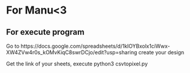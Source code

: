 <h1>For Manu<3</h1>
<h2>For execute program</h2>
<p>Go to https://docs.google.com/spreadsheets/d/1kIOYBxolx1ciWwx-XW4ZVw4r0s_kOMvKiqC8swrDCjo/edit?usp=sharing create your design</p>
<p>Get the link of your sheets, execute python3 csvtopixel.py <URL_OF_SHEETS> <NUMBER_OF_ROWS></p>